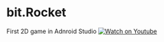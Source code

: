 # bit.Rocket
First 2D game in Adnroid Studio
[![Watch on Youtube](https://youtu.be/jVq0mGxV2_w)](https://youtu.be/jVq0mGxV2_w)

